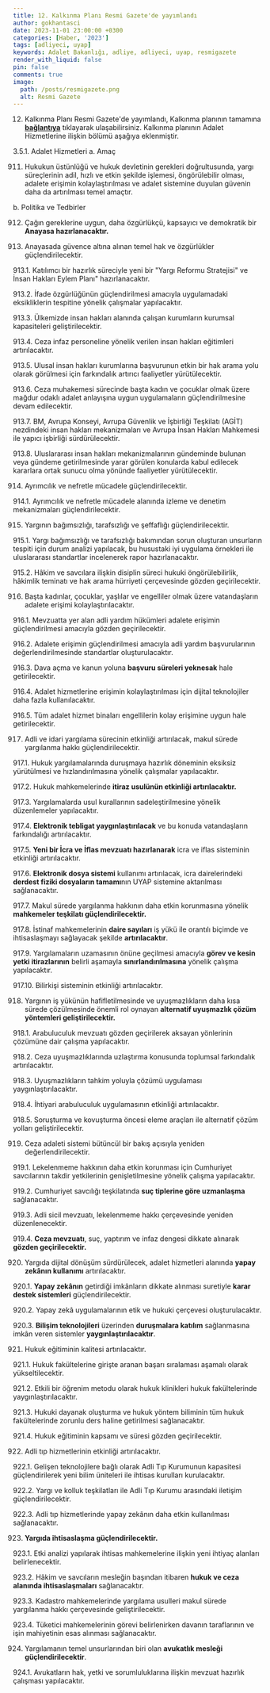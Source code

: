 ```yaml
---
title: 12. Kalkınma Planı Resmi Gazete'de yayımlandı
author: gokhantasci
date: 2023-11-01 23:00:00 +0300
categories: [Haber, '2023']
tags: [adliyeci, uyap]
keywords: Adalet Bakanlığı, adliye, adliyeci, uyap, resmigazete
render_with_liquid: false
pin: false
comments: true
image:
  path: /posts/resmigazete.png
  alt: Resmi Gazete
---
```


12. Kalkınma Planı Resmi Gazete'de yayımlandı, Kalkınma planının tamamına [**bağlantıya**](https://www.resmigazete.gov.tr/eskiler/2023/11/20231101M1-1-1.pdf) tıklayarak ulaşabilirsiniz.
Kalkınma planının Adalet Hizmetlerine ilişkin bölümü aşağıya eklenmiştir.


3.5.1.	Adalet Hizmetleri
a. Amaç

911. Hukukun üstünlüğü ve hukuk devletinin gerekleri doğrultusunda, yargı süreçlerinin adil, hızlı ve etkin şekilde işlemesi, öngörülebilir olması, adalete erişimin kolaylaştırılması ve adalet sistemine duyulan güvenin daha da artırılması temel amaçtır.

b. Politika ve Tedbirler

912. Çağın gereklerine uygun, daha özgürlükçü, kapsayıcı ve demokratik bir **Anayasa hazırlanacaktır.**

913. Anayasada güvence altına alınan temel hak ve özgürlükler güçlendirilecektir.

913.1. Katılımcı bir hazırlık süreciyle yeni bir "Yargı Reformu Stratejisi" ve İnsan Hakları Eylem Planı" hazırlanacaktır.

913.2. İfade özgürlüğünün güçlendirilmesi amacıyla uygulamadaki eksikliklerin tespitine yönelik çalışmalar yapılacaktır.

913.3. Ülkemizde insan hakları alanında çalışan kurumların kurumsal kapasiteleri geliştirilecektir.

913.4. Ceza infaz personeline yönelik verilen insan hakları eğitimleri artırılacaktır.

913.5. Ulusal insan hakları kurumlarına başvurunun etkin bir hak arama yolu olarak görülmesi için farkındalık artırıcı faaliyetler yürütülecektir.

913.6. Ceza muhakemesi sürecinde başta kadın ve çocuklar olmak üzere mağdur odaklı adalet anlayışına uygun uygulamaların güçlendirilmesine devam edilecektir.

913.7. BM, Avrupa Konseyi, Avrupa Güvenlik ve İşbirliği Teşkilatı (AGİT) nezdindeki insan hakları mekanizmaları ve Avrupa İnsan Hakları Mahkemesi ile yapıcı işbirliği sürdürülecektir.

913.8. Uluslararası insan hakları mekanizmalarının gündeminde bulunan veya gündeme getirilmesinde yarar görülen konularda kabul edilecek kararlara ortak sunucu olma yönünde faaliyetler yürütülecektir.

914. Ayrımcılık ve nefretle mücadele güçlendirilecektir.

914.1. Ayrımcılık ve nefretle mücadele alanında izleme ve denetim mekanizmaları güçlendirilecektir.

915. Yargının bağımsızlığı, tarafsızlığı ve şeffaflığı güçlendirilecektir.

915.1. Yargı bağımsızlığı ve tarafsızlığı bakımından sorun oluşturan unsurların tespiti için durum analizi yapılacak, bu husustaki iyi uygulama örnekleri ile uluslararası standartlar incelenerek rapor hazırlanacaktır.

915.2. Hâkim ve savcılara ilişkin disiplin süreci hukuki öngörülebilirlik, hâkimlik teminatı ve hak arama hürriyeti çerçevesinde gözden geçirilecektir.

916. Başta kadınlar, çocuklar, yaşlılar ve engelliler olmak üzere vatandaşların adalete erişimi kolaylaştırılacaktır.

916.1. Mevzuatta yer alan adli yardım hükümleri adalete erişimin güçlendirilmesi amacıyla gözden geçirilecektir.

916.2. Adalete erişimin güçlendirilmesi amacıyla adli yardım başvurularının değerlendirilmesinde standartlar oluşturulacaktır.

916.3. Dava açma ve kanun yoluna **başvuru süreleri yeknesak** hale getirilecektir.

916.4. Adalet hizmetlerine erişimin kolaylaştırılması için dijital teknolojiler daha fazla kullanılacaktır.

916.5. Tüm adalet hizmet binaları engellilerin kolay erişimine uygun hale getirilecektir.

917. Adli ve idari yargılama sürecinin etkinliği artırılacak, makul sürede yargılanma hakkı güçlendirilecektir.

917.1. Hukuk yargılamalarında duruşmaya hazırlık döneminin eksiksiz yürütülmesi ve hızlandırılmasına yönelik çalışmalar yapılacaktır.

917.2. Hukuk mahkemelerinde **itiraz usulünün etkinliği artırılacaktır.**

917.3. Yargılamalarda usul kurallarının sadeleştirilmesine yönelik düzenlemeler yapılacaktır.

917.4. **Elektronik tebligat yaygınlaştırılacak** ve bu konuda vatandaşların farkındalığı artırılacaktır.

917.5. **Yeni bir İcra ve İflas mevzuatı hazırlanarak** icra ve iflas sisteminin etkinliği artırılacaktır.

917.6. **Elektronik dosya sistemi** kullanımı artırılacak, icra dairelerindeki **derdest fiziki dosyaların tamamı**nın UYAP sistemine aktarılması sağlanacaktır.

917.7. Makul sürede yargılanma hakkının daha etkin korunmasına yönelik **mahkemeler teşkilatı güçlendirilecektir.**

917.8. İstinaf mahkemelerinin **daire sayıları** iş yükü ile orantılı biçimde ve ihtisaslaşmayı sağlayacak şekilde **artırılacaktır**.

917.9. Yargılamaların uzamasının önüne geçilmesi amacıyla **görev ve kesin yetki itirazlarının** belirli aşamayla **sınırlandırılmasına** yönelik çalışma yapılacaktır.

917.10. Bilirkişi sisteminin etkinliği artırılacaktır.

918. Yargının iş yükünün hafifletilmesinde ve uyuşmazlıkların daha kısa sürede çözülmesinde önemli rol oynayan **alternatif uyuşmazlık çözüm yöntemleri geliştirilecektir.**

918.1. Arabuluculuk mevzuatı gözden geçirilerek aksayan yönlerinin çözümüne dair çalışma yapılacaktır.

918.2. Ceza uyuşmazlıklarında uzlaştırma konusunda toplumsal farkındalık artırılacaktır.

918.3. Uyuşmazlıkların tahkim yoluyla çözümü uygulaması yaygınlaştırılacaktır.

918.4. İhtiyari arabuluculuk uygulamasının etkinliği artırılacaktır.

918.5. Soruşturma ve kovuşturma öncesi eleme araçları ile alternatif çözüm yolları geliştirilecektir.

919. Ceza adaleti sistemi bütüncül bir bakış açısıyla yeniden değerlendirilecektir.

919.1. Lekelenmeme hakkının daha etkin korunması için Cumhuriyet savcılarının takdir yetkilerinin genişletilmesine yönelik çalışma yapılacaktır.

919.2. Cumhuriyet savcılığı teşkilatında **suç tiplerine göre uzmanlaşma** sağlanacaktır.

919.3. Adli sicil mevzuatı, lekelenmeme hakkı çerçevesinde yeniden düzenlenecektir.

919.4. **Ceza mevzuatı**, suç, yaptırım ve infaz dengesi dikkate alınarak **gözden geçirilecektir.**

920. Yargıda dijital dönüşüm sürdürülecek, adalet hizmetleri alanında **yapay zekânın kullanımı** artırılacaktır.

920.1. **Yapay zekânın** getirdiği imkânların dikkate alınması suretiyle **karar destek sistemleri** güçlendirilecektir.

920.2. Yapay zekâ uygulamalarının etik ve hukuki çerçevesi oluşturulacaktır.

920.3. **Bilişim teknolojileri** üzerinden **duruşmalara katılım** sağlanmasına imkân veren sistemler **yaygınlaştırılacaktır**.

921. Hukuk eğitiminin kalitesi artırılacaktır.

921.1. Hukuk fakültelerine girişte aranan başarı sıralaması aşamalı olarak yükseltilecektir.

921.2. Etkili bir öğrenim metodu olarak hukuk klinikleri hukuk fakültelerinde yaygınlaştırılacaktır.

921.3. Hukuki dayanak oluşturma ve hukuk yöntem biliminin tüm hukuk fakültelerinde zorunlu ders haline getirilmesi sağlanacaktır.

921.4. Hukuk eğitiminin kapsamı ve süresi gözden geçirilecektir.

922. Adli tıp hizmetlerinin etkinliği artırılacaktır.

922.1. Gelişen teknolojilere bağlı olarak Adli Tıp Kurumunun kapasitesi güçlendirilerek yeni bilim üniteleri ile ihtisas kurulları kurulacaktır.

922.2. Yargı ve kolluk teşkilatları ile Adli Tıp Kurumu arasındaki iletişim güçlendirilecektir.

922.3. Adli tıp hizmetlerinde yapay zekânın daha etkin kullanılması sağlanacaktır.

923. **Yargıda ihtisaslaşma güçlendirilecektir.**

923.1. Etki analizi yapılarak ihtisas mahkemelerine ilişkin yeni ihtiyaç alanları belirlenecektir.

923.2. Hâkim ve savcıların mesleğin başından itibaren **hukuk ve ceza alanında ihtisaslaşmaları** sağlanacaktır.

923.3. Kadastro mahkemelerinde yargılama usulleri makul sürede yargılanma hakkı çerçevesinde geliştirilecektir.

923.4. Tüketici mahkemelerinin görevi belirlenirken davanın taraflarının ve işin mahiyetinin esas alınması sağlanacaktır.

924. Yargılamanın temel unsurlarından biri olan **avukatlık mesleği güçlendirilecektir**.

924.1. Avukatların hak, yetki ve sorumluluklarına ilişkin mevzuat hazırlık çalışması yapılacaktır.


